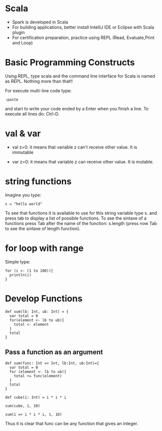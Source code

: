 # Scala

- Spark is developed in Scala
- For building applications, better install IntelliJ IDE or Eclipse with Scala plugin
- For certification preparation, practice using REPL (Read, Evaluate,Print and Loop)

# Basic Programming Constructs
Using REPL, type scala and the command line interface for Scala
is named as REPL. Nothing more than that!!

For execute multi-line code type:

    :paste

and start to write your code ended by a Enter when you finish a line. To execute all lines do: Ctrl-D.

# val & var

- val z=0: it means that variable z can't receive other value. It is immutable

- var z=0: it means that variable z can receive other value. It is mutable.

# string functions

Imagine you type:

    s = "hello world"

To see that functions it is available to use for this string variable type s. and press tab to display a list of possible functions. To see the sintaxe of a functions press Tab after the
name of the function: s.length (press now Tab to see the sintaxe of length function).

# for loop with range

Simple type:

    for (i <- (1 to 100)){
      println(i)
    }

# Develop Functions

    def sum(lb: Int, ub: Int) = {
      var total = 0
      for(element <- lb to ub){
        total <- element
      }
      total
    }

## Pass a function as an argument

    def sum(func: Int => Int, lb:Int, ub:Int)={
      var total = 0
      for (element <- lb to ub){
        total += func(element)
      }
      total
    }

    def cube(i: Int) = i * i * i

    sum(cube, 1, 10)

    sum(i => i * i * i, 1, 10)

  Thus it is clear that func can be any function that gives an integer.  
